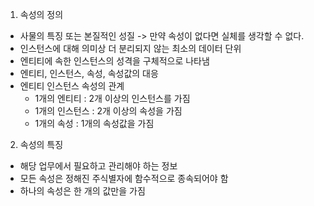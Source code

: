 1. 속성의 정의
  - 사물의 특징 또는 본질적인 성질 -> 만약 속성이 없다면 실체를 생각할 수 없다.
  - 인스턴스에 대해 의미상 더 분리되지 않는 최소의 데이터 단위
  - 엔티티에 속한 인스턴스의 성격을 구체적으로 나타냄
  - 엔티티, 인스턴스, 속성, 속성값의 대응
  - 엔티티 인스턴스 속성의 관계
    - 1개의 엔티티 : 2개 이상의 인스턴스를 가짐
    - 1개의 인스턴스 : 2개 이상의 속성을 가짐
    - 1개의 속성 : 1개의 속성값을 가짐

2. 속성의 특징
  - 해당 업무에서 필요하고 관리해야 하는 정보
  - 모든 속성은 정해진 주식별자에 함수적으로 종속되어야 함
  - 하나의 속성은 한 개의 값만을 가짐
